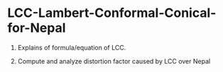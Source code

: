 # LCC-Lambert-Conformal-Conical-for-Nepal

1. Explains of formula/equation of LCC.

2. Compute and analyze distortion factor caused by LCC over Nepal

